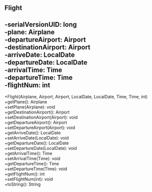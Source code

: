 Flight
--
-serialVersionUID: long <br/>
-plane: Airplane<br/>
-departureAirport: Airport<br/>
-destinationAirport: Airport<br/>
-arriveDate: LocalDate<br/>
-departureDate: LocalDate<br/>
-arrivalTime: Time<br/>
-departureTime: Time<br/>
-flightNum: int
--
+Flight(Airplane, Airport, Airport, LocalDate, LocalDate, Time, Time, int)<br/>
+getPlane(): Airplane<br/>
+setPlane(Airplane): void<br/>
+getDestinationAirport(): Airport<br/>
+setDestinationAirport(Airport): void<br/>
+getDepartureAirport(): Airport<br/>
+setDepartureAirport(Airport): void<br/>
+getArriveDate(): LocalDate<br/>
+setArriveDate(LocalDate): void<br/>
+getDepartureDate(): LocalDate<br/>
+setDepartureDate(LocalDate): void<br/>
+getArrivalTime(): Time<br/>
+setArrivalTime(Time): void<br/>
+getDepartureTime(): Time<br/>
+setDepartureTime(Time): void<br/>
+getFlightNum(): int<br/>
+setFlightNum(int): void<br/>
+toString(): String

